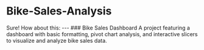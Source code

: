 # Bike-Sales-Analysis
Sure! How about this:  ---  ### Bike Sales Dashboard  A project featuring a dashboard with basic formatting, pivot chart analysis, and interactive slicers to visualize and analyze bike sales data.
